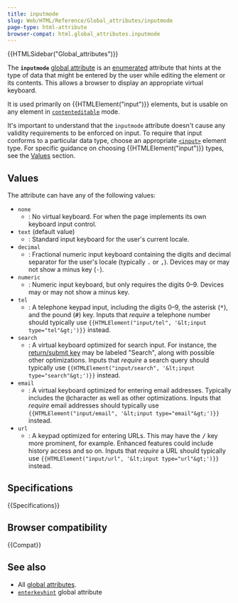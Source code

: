 ```yaml
---
title: inputmode
slug: Web/HTML/Reference/Global_attributes/inputmode
page-type: html-attribute
browser-compat: html.global_attributes.inputmode
---
```


{{HTMLSidebar("Global_attributes")}}

The **`inputmode`** [global attribute](/en-US/docs/Web/HTML/Reference/Global_attributes) is an [enumerated](/en-US/docs/Glossary/Enumerated) attribute that hints at the type of data that might be entered by the user while editing the element or its contents.
This allows a browser to display an appropriate virtual keyboard.

It is used primarily on {{HTMLElement("input")}} elements, but is usable on any element in [`contenteditable`](/en-US/docs/Web/HTML/Reference/Global_attributes/contenteditable) mode.

It's important to understand that the `inputmode` attribute doesn't cause any validity requirements to be enforced on input. To require that input conforms to a particular data type, choose an appropriate [`<input>`](/en-US/docs/Web/HTML/Reference/Element/input#input_types) element type. For specific guidance on choosing {{HTMLElement("input")}} types, see the [Values](#values) section.

## Values

The attribute can have any of the following values:

- `none`
  - : No virtual keyboard.
    For when the page implements its own keyboard input control.
- `text` (default value)
  - : Standard input keyboard for the user's current locale.
- `decimal`
  - : Fractional numeric input keyboard containing the digits and decimal separator for the user's locale (typically <kbd>.</kbd> or <kbd>,</kbd>).
    Devices may or may not show a minus key (<kbd>-</kbd>).
- `numeric`
  - : Numeric input keyboard, but only requires the digits 0–9.
    Devices may or may not show a minus key.
- `tel`
  - : A telephone keypad input, including the digits 0–9, the asterisk (<kbd>\*</kbd>), and the pound (<kbd>#</kbd>) key.
    Inputs that _require_ a telephone number should typically use `{{HTMLElement("input/tel", '&lt;input type="tel"&gt;')}}` instead.
- `search`
  - : A virtual keyboard optimized for search input.
    For instance, the [return/submit key](https://html.spec.whatwg.org/multipage/interaction.html#input-modalities:-the-enterkeyhint-attribute) may be labeled "Search", along with possible other optimizations.
    Inputs that _require_ a search query should typically use `{{HTMLElement("input/search", '&lt;input type="search"&gt;')}}` instead.
- `email`
  - : A virtual keyboard optimized for entering email addresses.
    Typically includes the <kbd>@</kbd>character as well as other optimizations.
    Inputs that _require_ email addresses should typically use `{{HTMLElement("input/email", '&lt;input type="email"&gt;')}}` instead.
- `url`
  - : A keypad optimized for entering URLs.
    This may have the <kbd>/</kbd> key more prominent, for example.
    Enhanced features could include history access and so on.
    Inputs that _require_ a URL should typically use `{{HTMLElement("input/url", '&lt;input type="url"&gt;')}}` instead.

## Specifications

{{Specifications}}

## Browser compatibility

{{Compat}}

## See also

- All [global attributes](/en-US/docs/Web/HTML/Reference/Global_attributes).
- [`enterkeyhint`](/en-US/docs/Web/HTML/Reference/Global_attributes/enterkeyhint) global attribute
